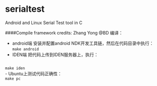 # serialtest
Android and Linux Serial Test tool in C

####Compile framework credits: Zhang Yong @BD
编译：
- android端
  安装并配置android NDK开发工具链，然后在代码目录中执行：
<code>make android</code>
- IDEN端
  把代码上传到IDEN服务器上，执行：
<code>
make iden
</code>
- Ubuntu上测试代码正确性：
<code>
make pc
</code>

